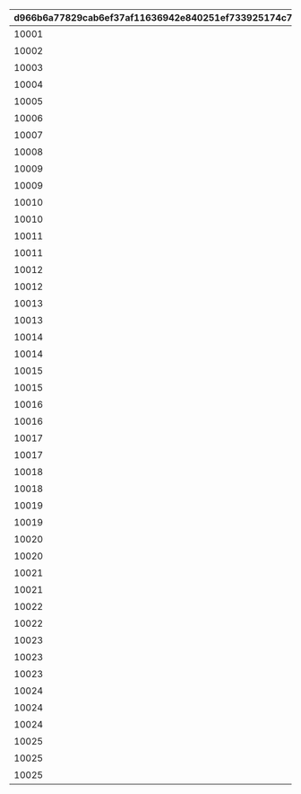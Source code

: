 |d966b6a77829cab6ef37af11636942e840251ef733925174c72b17b19240b1c5|16dec8f713d1e782793b95b76f56ddd7347ca00200572c055db1c8a5441d0c42|c6e33fdefb84d0fd448c41f4523000b14ab26ab7b1030cd8ce8344be864c74c9|9266046ae467b2b1b8aa6bbe9fa8b6ac62de124ea5fb6cc8ec2b7370d71428fc|220b9ed2ec42dd0866bd5d0c08221efaf81e0877d54aff7997e816b444c8d518|6bc490fd46eb50a4a5420c1de9306bcfe553b7c2be62d06d8012848aeaf82be2|09d64a09af52606c23c34769946bc5badf8516d15acf8a45eeae8a986a69dc61|
| --- | --- | --- | --- | --- | --- | --- |
|10001|1000101|2|ふっふっふ、これでカヤぴぃとボスを見返してやるです！|vo_minigame_1004_top_1_000|vo_minigame_1004|1|
|10002|1000201|2|しりとりでの戦い、お兄さんにも手伝ってもらうです|vo_minigame_1004_top_1_003|vo_minigame_1004|1|
|10003|1000301|1|どんなケンカも売られた以上は買うのが喧嘩屋だ！やってやるぜ！|vo_minigame_1004_top_1_004|vo_minigame_1004|2|
|10004|1000401|1|石板でしりとりか……イノリのヤツおもしろいこと考えるな|vo_minigame_1004_top_1_005|vo_minigame_1004|2|
|10005|1000501|1|しりとりだろうがなんだろうが返り討ちにしてやるぜ|vo_minigame_1004_top_1_006|vo_minigame_1004|2|
|10006|1000601|2|ぐもも……（オデ、ハラヘッタ）|vo_minigame_1004_top_1_007|vo_minigame_1004|3|
|10007|1000701|2|ぐもももも（シリトリ タノシイ）|vo_minigame_1004_top_1_008|vo_minigame_1004|3|
|10008|1000801|2|ぐもももも！（イノリ イイヤツ）|vo_minigame_1004_top_1_009|vo_minigame_1004|3|
|10009|1000901|2|カヤぴぃ相手でも手加減しないです|vo_minigame_1004_top_2_010|vo_minigame_1004|1|
|10009|1000902|1|上等だ！やるからには本気で来いよな|vo_minigame_1004_top_2_011|vo_minigame_1004|2|
|10010|1001001|2|カヤぴぃ、謝るなら今のうちです|vo_minigame_1004_top_2_012|vo_minigame_1004|1|
|10010|1001002|1|イノリこそ泣きを入れるなら今のうちだぜ？|vo_minigame_1004_top_2_013|vo_minigame_1004|2|
|10011|1001101|2|カヤぴぃ、これからは知性の時代ですよ？|vo_minigame_1004_top_2_014|vo_minigame_1004|1|
|10011|1001102|1|待て！オレがバカみたいにいうな！！|vo_minigame_1004_top_2_015|vo_minigame_1004|2|
|10012|1001201|1|さあ、あたしたちの力を見せてやるです|vo_minigame_1004_top_2_016|vo_minigame_1004|1|
|10012|1001202|2|ぐも！（マカセロ！）|vo_minigame_1004_top_2_017|vo_minigame_1004|3|
|10013|1001301|1|よしよし、いいですようまくできたらチョコをあげるです！|vo_minigame_1004_top_2_018|vo_minigame_1004|1|
|10013|1001302|2|ぐも！（オデ チョコスキ）|vo_minigame_1004_top_2_019|vo_minigame_1004|3|
|10014|1001401|1|なあイノリ……もしかして当初の目的見失ってないよな？|vo_minigame_1004_top_2_023|vo_minigame_1004|2|
|10014|1001402|2|もちろん覚えてるですカヤぴぃを倒し我々の知能を証明するです|vo_minigame_1004_top_2_024|vo_minigame_1004|1|
|10015|1001501|1|いくらイノリ相手でも勝ちを譲る気はないからな！|vo_minigame_1004_top_2_025|vo_minigame_1004|2|
|10015|1001502|2|望むところです手加減はなしですよ|vo_minigame_1004_top_2_026|vo_minigame_1004|1|
|10016|1001601|1|へっ、なかなかやるじゃねえか|vo_minigame_1004_top_2_027|vo_minigame_1004|2|
|10016|1001602|2|カヤぴぃも思ったよりやるですね！|vo_minigame_1004_top_2_028|vo_minigame_1004|1|
|10017|1001701|1|お～い、ドラゴンもどき？|vo_minigame_1004_top_2_029|vo_minigame_1004|2|
|10017|1001702|2|ぐもっ！？（ヒッ！）|vo_minigame_1004_top_2_030|vo_minigame_1004|3|
|10018|1001801|1|いやあ、あんときは悪かったなはっはっは|vo_minigame_1004_top_2_031|vo_minigame_1004|2|
|10018|1001802|2|ぐももも……（かやピィ コワカッタ）|vo_minigame_1004_top_2_032|vo_minigame_1004|3|
|10019|1001901|1|お前ってさ……ほんとマヌケな顔してるよな|vo_minigame_1004_top_2_033|vo_minigame_1004|2|
|10019|1001902|2|ぐも……（オマエガ イウカ）|vo_minigame_1004_top_2_034|vo_minigame_1004|3|
|10020|1002001|2|ぐも……（ハラヘッタ チョコホシイ）|vo_minigame_1004_top_2_044|vo_minigame_1004|3|
|10020|1002002|1|なんだ？眠いのか？|vo_minigame_1004_top_2_045|vo_minigame_1004|2|
|10021|1002101|2|ぐもも（コイツ……キケン）|vo_minigame_1004_top_2_046|vo_minigame_1004|3|
|10021|1002102|1|うん？　なんだ？オレの舎弟にでもなりたいのか？|vo_minigame_1004_top_2_047|vo_minigame_1004|2|
|10022|1002201|2|ぐも…（かやピィノウキン）|vo_minigame_1004_top_2_048|vo_minigame_1004|3|
|10022|1002202|1|おい、今失礼なこと考えてるだろ？|vo_minigame_1004_top_2_049|vo_minigame_1004|2|
|10023|1002301|1|なあ、これいつまで続けるんだ？|vo_minigame_1004_top_3_058|vo_minigame_1004|2|
|10023|1002302|2|カヤぴぃが降参するまでです！|vo_minigame_1004_top_3_059|vo_minigame_1004|1|
|10023|1002303|2|ぐもも！（コウサンシロ！）|vo_minigame_1004_top_3_060|vo_minigame_1004|3|
|10024|1002401|2|ぐも！（イノリ チョコホシイ）|vo_minigame_1004_top_3_065|vo_minigame_1004|3|
|10024|1002402|1|しょうがないですね、食べ過ぎはダメですよ|vo_minigame_1004_top_3_066|vo_minigame_1004|1|
|10024|1002403|1|土産のチョコ、そうとう気に入ったみたいだな|vo_minigame_1004_top_3_067|vo_minigame_1004|2|
|10025|1002501|2|ぐも！（かやピィニハ マケナイ！）|vo_minigame_1004_top_3_068|vo_minigame_1004|3|
|10025|1002502|1|お？なんだ？腹でも減ってるのか？|vo_minigame_1004_top_3_069|vo_minigame_1004|2|
|10025|1002503|2|……全然話が通じてないです|vo_minigame_1004_top_3_070|vo_minigame_1004|1|